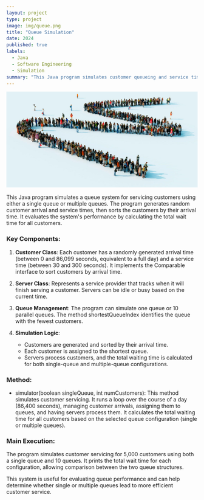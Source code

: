 ```yaml
---
layout: project
type: project
image: img/queue.png
title: "Queue Simulation"
date: 2024
published: true
labels:
  - Java
  - Software Engineering
  - Simulation
summary: "This Java program simulates customer queueing and service times using either a single queue or multiple queues, comparing their total wait times over the course of a day."
---
```


<img class="img-fluid" src="../img/line.png">

This Java program simulates a queue system for servicing customers using either a single queue or multiple queues. The program generates random customer arrival and service times, then sorts the customers by their arrival time. It evaluates the system's performance by calculating the total wait time for all customers.

### Key Components:
1. **Customer Class**: Each customer has a randomly generated arrival time (between 0 and 86,099 seconds, equivalent to a full day) and a service time (between 30 and 300 seconds). It implements the Comparable interface to sort customers by arrival time.

2. **Server Class**: Represents a service provider that tracks when it will finish serving a customer. Servers can be idle or busy based on the current time.

3. **Queue Management**: The program can simulate one queue or 10 parallel queues. The method shortestQueueIndex identifies the queue with the fewest customers.

4. **Simulation Logic**:
   - Customers are generated and sorted by their arrival time.
   - Each customer is assigned to the shortest queue.
   - Servers process customers, and the total waiting time is calculated for both single-queue and multiple-queue configurations.

### Method:
- simulator(boolean singleQueue, int numCustomers): This method simulates customer servicing. It runs a loop over the course of a day (86,400 seconds), managing customer arrivals, assigning them to queues, and having servers process them. It calculates the total waiting time for all customers based on the selected queue configuration (single or multiple queues).

### Main Execution:
The program simulates customer servicing for 5,000 customers using both a single queue and 10 queues. It prints the total wait time for each configuration, allowing comparison between the two queue structures.

This system is useful for evaluating queue performance and can help determine whether single or multiple queues lead to more efficient customer service.
